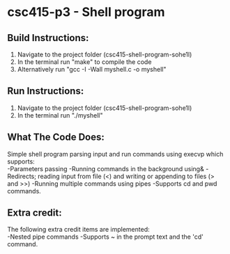 # csc415-p3 - Shell program

## Build Instructions:
  1. Navigate to the project folder (csc415-shell-program-sohe1l)
  2. In the terminal run "make" to compile the code
  3. Alternatively run "gcc -I -Wall myshell.c -o myshell"

## Run Instructions:
  1. Navigate to the project folder (csc415-shell-program-sohe1l)
  2. In the terminal run "./myshell"

## What The Code Does:
Simple shell program parsing input and run commands using execvp which supports:	
	-Parameters passing
	-Running commands in the background using&
	-Redirects; reading input from file (<) and writing or appending to files (> and >>)
	-Running multiple commands using pipes
	-Supports cd and pwd commands.

## Extra credit:
The following extra credit items are implemented:	
	-Nested pipe commands
	-Supports ~ in the prompt text and the 'cd' command.
